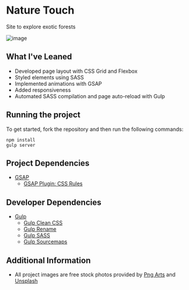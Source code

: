 # Nature Touch

Site to explore exotic forests

![image](https://user-images.githubusercontent.com/12193814/84225212-f1747d80-aab4-11ea-898f-f05470a7b310.png)

## What I've Leaned
- Developed page layout with CSS Grid and Flexbox
- Styled elements using SASS
- Implemented animations with GSAP
- Added responsiveness
- Automated SASS compilation and page auto-reload with Gulp

## Running the project

To get started, fork the repository and then run the following commands:

    npm install
    gulp server

## Project Dependencies
- [GSAP](https://greensock.com/gsap/)
  - [GSAP Plugin: CSS Rules](https://greensock.com/cssruleplugin/)

## Developer Dependencies
- [Gulp](https://gulpjs.com/)
  - [Gulp Clean CSS](https://www.npmjs.com/package/gulp-clean-css)
  - [Gulp Rename](https://www.npmjs.com/package/gulp-rename)
  - [Gulp SASS](https://www.npmjs.com/package/gulp-sass)
  - [Gulp Sourcemaps](https://www.npmjs.com/package/gulp-sourcemaps)

## Additional Information

- All project images are free stock photos provided by [Png Arts](https://www.pngarts.com/) and [Unsplash](https://unsplash.com/)

